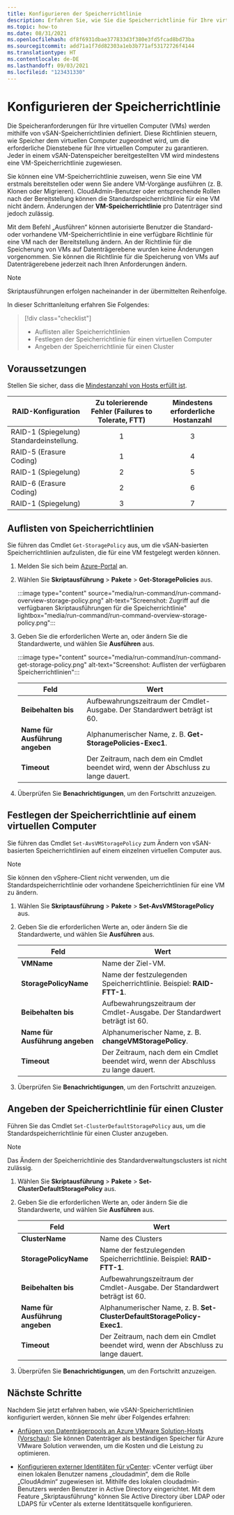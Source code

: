 ```yaml
---
title: Konfigurieren der Speicherrichtlinie
description: Erfahren Sie, wie Sie die Speicherrichtlinie für Ihre virtuellen Azure VMware Solution-Computer konfigurieren.
ms.topic: how-to
ms.date: 08/31/2021
ms.openlocfilehash: df8f6931dbae377833d3f380e3fd5fcad8bd73ba
ms.sourcegitcommit: add71a1f7dd82303a1eb3b771af53172726f4144
ms.translationtype: HT
ms.contentlocale: de-DE
ms.lasthandoff: 09/03/2021
ms.locfileid: "123431330"
---
```

# <a name="configure-storage-policy"></a>Konfigurieren der Speicherrichtlinie

Die Speicheranforderungen für Ihre virtuellen Computer (VMs) werden mithilfe von vSAN-Speicherrichtlinien definiert. Diese Richtlinien steuern, wie Speicher dem virtuellen Computer zugeordnet wird, um die erforderliche Dienstebene für Ihre virtuellen Computer zu garantieren. Jeder in einem vSAN-Datenspeicher bereitgestellten VM wird mindestens eine VM-Speicherrichtlinie zugewiesen.

Sie können eine VM-Speicherrichtlinie zuweisen, wenn Sie eine VM erstmals bereitstellen oder wenn Sie andere VM-Vorgänge ausführen (z. B. Klonen oder Migrieren). CloudAdmin-Benutzer oder entsprechende Rollen nach der Bereitstellung können die Standardspeicherrichtlinie für eine VM nicht ändern. Änderungen der **VM-Speicherrichtlinie** pro Datenträger sind jedoch zulässig. 

Mit dem Befehl „Ausführen“ können autorisierte Benutzer die Standard- oder vorhandene VM-Speicherrichtlinie in eine verfügbare Richtlinie für eine VM nach der Bereitstellung ändern. An der Richtlinie für die Speicherung von VMs auf Datenträgerebene wurden keine Änderungen vorgenommen. Sie können die Richtlinie für die Speicherung von VMs auf Datenträgerebene jederzeit nach Ihren Anforderungen ändern.


>[!NOTE]
>Skriptausführungen erfolgen nacheinander in der übermittelten Reihenfolge.


In dieser Schrittanleitung erfahren Sie Folgendes:

> [!div class="checklist"]
> * Auflisten aller Speicherrichtlinien
> * Festlegen der Speicherrichtlinie für einen virtuellen Computer
> * Angeben der Speicherrichtlinie für einen Cluster



## <a name="prerequisites"></a>Voraussetzungen

Stellen Sie sicher, dass die [Mindestanzahl von Hosts erfüllt ist](https://docs.vmware.com/en/VMware-Cloud-on-AWS/services/com.vmware.vsphere.vmc-aws-manage-data-center-vms.doc/GUID-EDBB551B-51B0-421B-9C44-6ECB66ED660B.html).

|  **RAID-Konfiguration** | **Zu tolerierende Fehler (Failures to Tolerate, FTT)** | **Mindestens erforderliche Hostanzahl** |
| --- | :---: | :---: |
| RAID-1 (Spiegelung) <br />Standardeinstellung.  | 1  | 3  |
| RAID-5 (Erasure Coding)  | 1  | 4  |
| RAID-1 (Spiegelung)  | 2  | 5  |
| RAID-6 (Erasure Coding)  | 2  | 6  |
| RAID-1 (Spiegelung)  | 3  | 7  |


 

## <a name="list-storage-policies"></a>Auflisten von Speicherrichtlinien

Sie führen das Cmdlet `Get-StoragePolicy` aus, um die vSAN-basierten Speicherrichtlinien aufzulisten, die für eine VM festgelegt werden können.

1. Melden Sie sich beim [Azure-Portal](https://portal.azure.com) an.

1. Wählen Sie **Skriptausführung** > **Pakete** > **Get-StoragePolicies** aus.

   :::image type="content" source="media/run-command/run-command-overview-storage-policy.png" alt-text="Screenshot: Zugriff auf die verfügbaren Skriptausführungen für die Speicherrichtlinie" lightbox="media/run-command/run-command-overview-storage-policy.png":::

1. Geben Sie die erforderlichen Werte an, oder ändern Sie die Standardwerte, und wählen Sie **Ausführen** aus.

   :::image type="content" source="media/run-command/run-command-get-storage-policy.png" alt-text="Screenshot: Auflisten der verfügbaren Speicherrichtlinien":::
   
   | **Feld** | **Wert** |
   | --- | --- |
   | **Beibehalten bis**  | Aufbewahrungszeitraum der Cmdlet-Ausgabe. Der Standardwert beträgt ist 60.  |
   | **Name für Ausführung angeben**  | Alphanumerischer Name, z. B. **Get-StoragePolicies-Exec1**. |
   | **Timeout**  |  Der Zeitraum, nach dem ein Cmdlet beendet wird, wenn der Abschluss zu lange dauert.  |

1. Überprüfen Sie **Benachrichtigungen**, um den Fortschritt anzuzeigen.




## <a name="set-storage-policy-on-vm"></a>Festlegen der Speicherrichtlinie auf einem virtuellen Computer

Sie führen das Cmdlet `Set-AvsVMStoragePolicy` zum Ändern von vSAN-basierten Speicherrichtlinien auf einem einzelnen virtuellen Computer aus. 

>[!NOTE]
>Sie können den vSphere-Client nicht verwenden, um die Standardspeicherrichtlinie oder vorhandene Speicherrichtlinien für eine VM zu ändern. 

1. Wählen Sie **Skriptausführung** > **Pakete** > **Set-AvsVMStoragePolicy** aus.

1. Geben Sie die erforderlichen Werte an, oder ändern Sie die Standardwerte, und wählen Sie **Ausführen** aus.

   | **Feld** | **Wert** |
   | --- | --- |
   | **VMName** | Name der Ziel-VM. |
   | **StoragePolicyName** | Name der festzulegenden Speicherrichtlinie. Beispiel: **RAID-FTT-1**. |
   | **Beibehalten bis**  | Aufbewahrungszeitraum der Cmdlet-Ausgabe. Der Standardwert beträgt ist 60.  |
   | **Name für Ausführung angeben**  | Alphanumerischer Name, z. B. **changeVMStoragePolicy**.  |
   | **Timeout**  |  Der Zeitraum, nach dem ein Cmdlet beendet wird, wenn der Abschluss zu lange dauert.  |

1. Überprüfen Sie **Benachrichtigungen**, um den Fortschritt anzuzeigen.


## <a name="specify-storage-policy-for-a-cluster"></a>Angeben der Speicherrichtlinie für einen Cluster

Führen Sie das Cmdlet `Set-ClusterDefaultStoragePolicy` aus, um die Standardspeicherrichtlinie für einen Cluster anzugeben.

>[!NOTE]
>Das Ändern der Speicherrichtlinie des Standardverwaltungsclusters ist nicht zulässig.

1. Wählen Sie **Skriptausführung** > **Pakete** > **Set-ClusterDefaultStoragePolicy** aus.

1. Geben Sie die erforderlichen Werte an, oder ändern Sie die Standardwerte, und wählen Sie **Ausführen** aus.

   | **Feld** | **Wert** |
   | --- | --- |
   | **ClusterName** | Name des Clusters |
   | **StoragePolicyName** | Name der festzulegenden Speicherrichtlinie. Beispiel: **RAID-FTT-1**. |
   | **Beibehalten bis**  | Aufbewahrungszeitraum der Cmdlet-Ausgabe. Der Standardwert beträgt ist 60.  |
   | **Name für Ausführung angeben**  | Alphanumerischer Name, z. B. **Set-ClusterDefaultStoragePolicy-Exec1**.  |
   | **Timeout**  |  Der Zeitraum, nach dem ein Cmdlet beendet wird, wenn der Abschluss zu lange dauert.  |

1. Überprüfen Sie **Benachrichtigungen**, um den Fortschritt anzuzeigen.



## <a name="next-steps"></a>Nächste Schritte

Nachdem Sie jetzt erfahren haben, wie vSAN-Speicherrichtlinien konfiguriert werden, können Sie mehr über Folgendes erfahren:

- [Anfügen von Datenträgerpools an Azure VMware Solution-Hosts (Vorschau)](attach-disk-pools-to-azure-vmware-solution-hosts.md): Sie können Datenträger als beständigen Speicher für Azure VMware Solution verwenden, um die Kosten und die Leistung zu optimieren.

- [Konfigurieren externer Identitäten für vCenter](configure-identity-source-vcenter.md): vCenter verfügt über einen lokalen Benutzer namens „cloudadmin“, dem die Rolle „CloudAdmin“ zugewiesen ist. Mithilfe des lokalen cloudadmin-Benutzers werden Benutzer in Active Directory eingerichtet. Mit dem Feature „Skriptausführung“ können Sie Active Directory über LDAP oder LDAPS für vCenter als externe Identitätsquelle konfigurieren.

